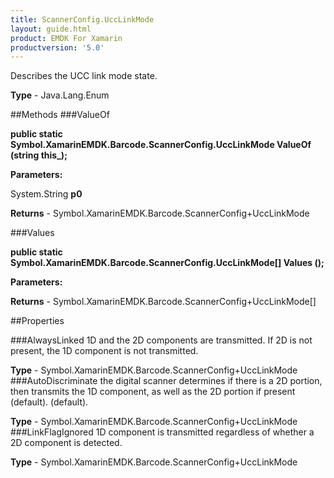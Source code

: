```yaml
---
title: ScannerConfig.UccLinkMode
layout: guide.html
product: EMDK For Xamarin 
productversion: '5.0' 
---
```

Describes the UCC link mode state.

**Type** - Java.Lang.Enum

##Methods
###ValueOf

**public static Symbol.XamarinEMDK.Barcode.ScannerConfig.UccLinkMode ValueOf (string this_);**


        

**Parameters:**

System.String **p0** 

**Returns** - Symbol.XamarinEMDK.Barcode.ScannerConfig+UccLinkMode

###Values

**public static Symbol.XamarinEMDK.Barcode.ScannerConfig.UccLinkMode[] Values ();**


        

**Parameters:**

**Returns** - Symbol.XamarinEMDK.Barcode.ScannerConfig+UccLinkMode[]

##Properties

###AlwaysLinked
1D and the 2D components are transmitted. If 2D is not present, the 1D component is not transmitted.

**Type** - Symbol.XamarinEMDK.Barcode.ScannerConfig+UccLinkMode
###AutoDiscriminate
the digital scanner determines if there is a 2D portion, then transmits the 1D component, as well as the 2D portion if present (default). (default).

**Type** - Symbol.XamarinEMDK.Barcode.ScannerConfig+UccLinkMode
###LinkFlagIgnored
1D component is transmitted regardless of whether a 2D component is detected.

**Type** - Symbol.XamarinEMDK.Barcode.ScannerConfig+UccLinkMode
